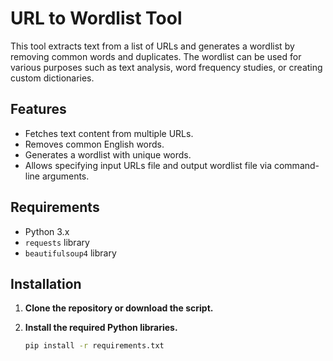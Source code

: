 # URL to Wordlist Tool

This tool extracts text from a list of URLs and generates a wordlist by removing common words and duplicates. The wordlist can be used for various purposes such as text analysis, word frequency studies, or creating custom dictionaries.

## Features

- Fetches text content from multiple URLs.
- Removes common English words.
- Generates a wordlist with unique words.
- Allows specifying input URLs file and output wordlist file via command-line arguments.

## Requirements

- Python 3.x
- `requests` library
- `beautifulsoup4` library

## Installation

1. **Clone the repository or download the script.**

2. **Install the required Python libraries.**

   ```bash
   pip install -r requirements.txt


